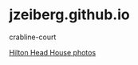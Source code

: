 # jzeiberg.github.io
crabline-court

[Hilton Head House photos](https://www.vrbo.com/353935?pwaThumbnailDialog=thumbnail-gallery)
